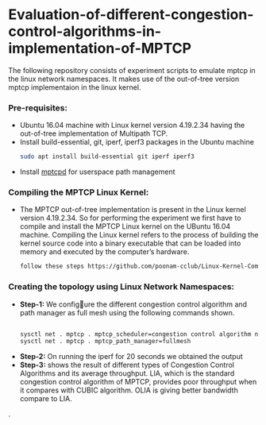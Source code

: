 # Evaluation-of-different-congestion-control-algorithms-in-implementation-of-MPTCP


The following repository consists of experiment scripts to emulate mptcp in the linux network namespaces. It makes use of the out-of-tree version mptcp implementaion in the linux kernel.



  



### Pre-requisites:
- Ubuntu 16.04 machine with Linux kernel version 4.19.2.34 having the out-of-tree implementation
  of Multipath TCP.
- Install build-essential, git, iperf, iperf3 packages in the Ubuntu machine 
    ```bash
    sudo apt install build-essential git iperf iperf3
    ```
- Install [mptcpd](https://github.com/intel/mptcpd)  for userspace path management

### Compiling the MPTCP Linux Kernel:
- The MPTCP out-of-tree implementation is present in the Linux kernel version 4.19.2.34.
  So for performing the experiment we first have to compile and install the MPTCP
  Linux kernel on the UBuntu 16.04 machine. Compiling the Linux kernel refers to the
  process of building the kernel source code into a binary executable that can be loaded
  into memory and executed by the computer’s hardware.
   ```bash
   follow these steps https://github.com/poonam-cclub/Linux-Kernel-Compilation .
    ```
### Creating the topology using Linux Network Namespaces:
- **Step-1:** We configure the different congestion control algorithm and path manager as full mesh using the following commands shown.
   ```bash
   
  sysctl net . mptcp . mptcp_scheduler=congestion control algorithm name
  sysctl net . mptcp . mptcp_path_manager=fullmesh
   
   ```
- **Step-2:** On running the iperf for 20 seconds we obtained the output
- **Step-3:**  shows the result of different types of Congestion Control Algorithms and
   its average throughput. LIA, which is the standard congestion control algorithm of
   MPTCP, provides poor throughput when it compares with CUBIC algorithm. OLIA
   is giving better bandwidth compare to LIA.
 
   
.


